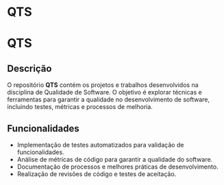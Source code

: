 # QTS
# QTS

## Descrição
O repositório **QTS** contém os projetos e trabalhos desenvolvidos na disciplina de Qualidade de Software. O objetivo é explorar técnicas e ferramentas para garantir a qualidade no desenvolvimento de software, incluindo testes, métricas e processos de melhoria.

## Funcionalidades
- Implementação de testes automatizados para validação de funcionalidades.
- Análise de métricas de código para garantir a qualidade do software.
- Documentação de processos e melhores práticas de desenvolvimento.
- Realização de revisões de código e testes de aceitação.


